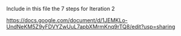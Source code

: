 Include in this file the 7 steps for Iteration 2

https://docs.google.com/document/d/1JEMKLo-UndNeKM5Z9yFDVYZwUuL7apbXMrmKnq9rTQ8/edit?usp=sharing
